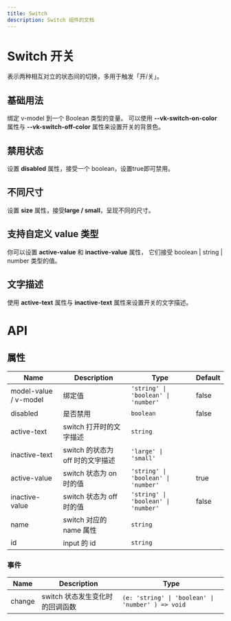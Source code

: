 ```yaml
---
title: Switch
description: Switch 组件的文档
---
```


# Switch 开关

表示两种相互对立的状态间的切换，多用于触发「开/关」。

## 基础用法

绑定 v-model 到一个 Boolean 类型的变量。 可以使用 **--vk-switch-on-color** 属性与 **--vk-switch-off-color** 属性来设置开关的背景色。

<preview path="../demo/Switch/Basic.vue" title="基础Switch" description="Switch 基础用例"></preview>

## 禁用状态

设置 **disabled** 属性，接受一个 boolean，设置true即可禁用。

<preview path="../demo/Switch/Disabled.vue" title="Switch 禁用状态" description="Switch 禁用状态"></preview>

## 不同尺寸

设置 **size** 属性，接受**large / small**，呈现不同的尺寸。

<preview path="../demo/Switch/Size.vue" title="Switch 不同尺寸" description="Switch 不同尺寸"></preview>

## 支持自定义 value 类型

你可以设置 **active-value** 和 **inactive-value** 属性， 它们接受 boolean | string | number 类型的值。
<preview path="../demo/Switch/CustomValue.vue" title="支持自定义 value 类型" description="Switch 支持自定义 value 类型"></preview>

## 文字描述

使用 **active-text** 属性与 **inactive-text** 属性来设置开关的文字描述。

<preview path="../demo/Switch/Text.vue" title="支持文字描述" description="Switch 文字描述"></preview>

# API

## 属性

|Name|Description|Type|Default|
|---|---|---|---|
|model-value / v-model|绑定值|`'string' \| 'boolean' \| 'number'`|false|
|disabled|是否禁用|`boolean`|false|
|active-text|switch 打开时的文字描述|`string`||
|inactive-text|switch 的状态为 off 时的文字描述|`'large' \| 'small'`||
|active-value|switch 状态为 on 时的值|`'string' \| 'boolean' \| 'number'`|true|
|inactive-value|switch 状态为 off 时的值|`'string' \| 'boolean' \| 'number'`|false|
|name|switch 对应的 name 属性|`string`||
|id|input 的 id|`string`||

### 事件

|Name|Description|Type|
|---|---|---|
|change|switch 状态发生变化时的回调函数|`(e: 'string' \| 'boolean' \| 'number' ) => void`|